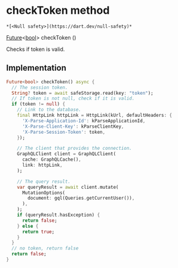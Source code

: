 


# checkToken method




    *[<Null safety>](https://dart.dev/null-safety)*




[Future](https://api.flutter.dev/flutter/dart-async/Future-class.html)&lt;[bool](https://api.flutter.dev/flutter/dart-core/bool-class.html)> checkToken
()





<p>Checks if token is valid.</p>



## Implementation

```dart
Future<bool> checkToken() async {
  // The session token.
  String? token = await safeStorage.read(key: "token");
  // If token is not null, check if it is valid.
  if (token != null) {
    // Link to the database.
    final HttpLink httpLink = HttpLink(kUrl, defaultHeaders: {
      'X-Parse-Application-Id': kParseApplicationId,
      'X-Parse-Client-Key': kParseClientKey,
      'X-Parse-Session-Token': token,
    });

    // The client that provides the connection.
    GraphQLClient client = GraphQLClient(
      cache: GraphQLCache(),
      link: httpLink,
    );

    // The query result.
    var queryResult = await client.mutate(
      MutationOptions(
        document: gql(Queries.getCurrentUser()),
      ),
    );
    if (queryResult.hasException) {
      return false;
    } else {
      return true;
    }
  }
  // no token, return false
  return false;
}
```







